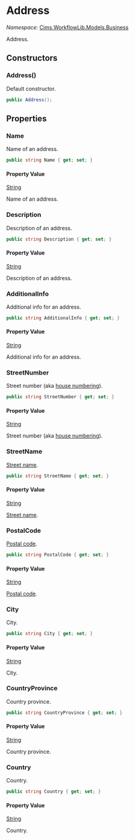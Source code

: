 # Address

*Namespace*: [Cims.WorkflowLib.Models.Business](Cims.WorkflowLib.Models.Business.md)

Address.

## Constructors 

### Address()

Default constructor.

```C#
public Address();
```

## Properties 

### Name

Name of an address.

```C#
public string Name { get; set; }
```

#### Property Value

[String](https://learn.microsoft.com/en-us/dotnet/api/system.string)

Name of an address.

### Description

Description of an address.

```C#
public string Description { get; set; }
```

#### Property Value

[String](https://learn.microsoft.com/en-us/dotnet/api/system.string)

Description of an address.

### AdditionalInfo

Additional info for an address.

```C#
public string AdditionalInfo { get; set; }
```

#### Property Value

[String](https://learn.microsoft.com/en-us/dotnet/api/system.string)

Additional info for an address.

### StreetNumber

Street number (aka [house numbering](https://en.wikipedia.org/wiki/House_numbering)).

```C#
public string StreetNumber { get; set; }
```

#### Property Value

[String](https://learn.microsoft.com/en-us/dotnet/api/system.string)

Street number (aka [house numbering](https://en.wikipedia.org/wiki/House_numbering)).

### StreetName

[Street name](https://en.wikipedia.org/wiki/Street_name).

```C#
public string StreetName { get; set; }
```

#### Property Value

[String](https://learn.microsoft.com/en-us/dotnet/api/system.string)

[Street name](https://en.wikipedia.org/wiki/Street_name).

### PostalCode

[Postal code](https://en.wikipedia.org/wiki/Postal_code).

```C#
public string PostalCode { get; set; }
```

#### Property Value

[String](https://learn.microsoft.com/en-us/dotnet/api/system.string)

[Postal code](https://en.wikipedia.org/wiki/Postal_code).

### City

City.

```C#
public string City { get; set; }
```

#### Property Value

[String](https://learn.microsoft.com/en-us/dotnet/api/system.string)

City.

### CountryProvince

Country province.

```C#
public string CountryProvince { get; set; }
```

#### Property Value

[String](https://learn.microsoft.com/en-us/dotnet/api/system.string)

Country province.

### Country

Country.

```C#
public string Country { get; set; }
```

#### Property Value

[String](https://learn.microsoft.com/en-us/dotnet/api/system.string)

Country.
